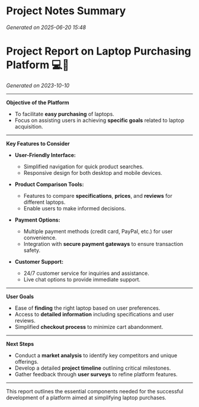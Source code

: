 # Project Notes Summary

*Generated on 2025-06-20 15:48*

# Project Report on Laptop Purchasing Platform 💻🛒

*Generated on 2023-10-10*

---

**Objective of the Platform**  
- To facilitate **easy purchasing** of laptops.  
- Focus on assisting users in achieving **specific goals** related to laptop acquisition.

---

**Key Features to Consider**  
- **User-Friendly Interface:**  
  - Simplified navigation for quick product searches.  
  - Responsive design for both desktop and mobile devices.   

- **Product Comparison Tools:**  
  - Features to compare **specifications**, **prices**, and **reviews** for different laptops.  
  - Enable users to make informed decisions.  

- **Payment Options:**  
  - Multiple payment methods (credit card, PayPal, etc.) for user convenience.  
  - Integration with **secure payment gateways** to ensure transaction safety.  

- **Customer Support:**  
  - 24/7 customer service for inquiries and assistance.  
  - Live chat options to provide immediate support.

---

**User Goals**  
- Ease of **finding** the right laptop based on user preferences.  
- Access to **detailed information** including specifications and user reviews.  
- Simplified **checkout process** to minimize cart abandonment.  

---

**Next Steps**  
- Conduct a **market analysis** to identify key competitors and unique offerings.  
- Develop a detailed **project timeline** outlining critical milestones.  
- Gather feedback through **user surveys** to refine platform features.  

--- 

This report outlines the essential components needed for the successful development of a platform aimed at simplifying laptop purchases.